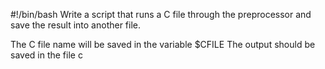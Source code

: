 #!/bin/bash
Write a script that runs a C file through the preprocessor and save the result into another file.

The C file name will be saved in the variable $CFILE
The output should be saved in the file c

